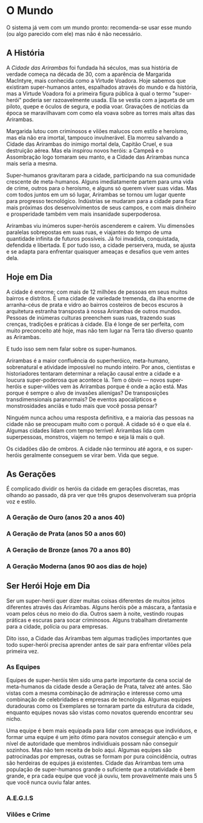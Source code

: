 # O Mundo

O sistema já vem com um mundo pronto: recomenda-se usar esse mundo (ou algo parecido com ele) mas não é não necessário.

## A História

A _Cidade das Arirambas_ foi fundada há séculos, mas sua história de verdade começa na década de 30, com a aparência de Margarida MacIntyre, mais conhecida como a Virtude Voadora. Hoje sabemos que existiram super-humanos antes, espalhados através do mundo e da história, mas a Virtude Voadora foi a primeira figura pública à qual o termo "super-herói" poderia ser razoavelmente usada. Ela se vestia com a jaqueta de um piloto, quepe e óculos de segura, e podia voar. Gravações de notícias da época se maravilhavam com como ela voava sobre as torres mais altas das Arirambas.

Margarida lutou com criminosos e vilões malucos com estilo e heroísmo, mas ela não era imortal, tampouco invulnerável. Ela morreu salvando a Cidade das Arirambas do inimigo mortal dela, Capitão Cruel, e sua destruição aérea. Mas ela inspirou novos heróis: a Campeã e o Assombração logo tomaram seu manto, e a Cidade das Arirambas nunca mais seria a mesma.

Super-humanos gravitaram para a cidade, participando na sua comunidade crescente de meta-humanos. Alguns imediatamente partem para uma vida de crime, outros para o heroísmo, e alguns só querem viver suas vidas. Mas com todos juntos em um só lugar, Arirambas se tornou um lugar quente para progresso tecnológico. Indústrias se mudaram para a cidade para ficar mais próximas dos desenvolvimentos de seus campos, e com mais dinheiro e prosperidade também vem mais insanidade superpoderosa.

Arirambas viu inúmeros super-heróis ascenderem e caírem. Viu dimensões paralelas sobrepostas em suas ruas, e viajantes do tempo de uma quantidade infinita de futuros possíveis. Já foi invadida, conquistada, defendida e libertada. E por tudo isso, a cidade perservera, muda, se ajusta e se adapta para enfrentar quaisquer ameaças e desafios que vem antes dela.

## Hoje em Dia

A cidade é enorme; com mais de 12 milhões de pessoas em seus muitos bairros e distritos. É uma cidade de variedade tremenda, da ilha enorme de arranha-céus de prata e vidro ao bairros costeiros de becos escuros à arquitetura estranha transposta à nossa Arirambas de outros mundos. Pessoas de inúmeras culturas preenchem suas ruas, trazendo suas crenças, tradições e práticas à cidade. Ela é longe de ser perfeita, com muito preconceito até hoje, mas não tem lugar na Terra tão diverso quanto as Arirambas.

E tudo isso sem nem falar sobre os super-humanos.

Arirambas é a maior confluência do superheróico, meta-humano, sobrenatural e atividade impossível no mundo inteiro. Por anos, cientistas e historiadores tentaram determinar a relação causal entre a cidade e a loucura super-poderosa que acontece lá. Tem o óbvio — novos super-heróis e super-vilões vem às Arirambas porque é onde a ação está. Mas porque é sempre o alvo de invasões alienígas? De transposições transdimensionais paranormais? De eventos apocalípticos e monstrosidades anciãs e tudo mais que você possa pensar?

Ninguém nunca achou uma resposta definitiva, e a maioria das pessoas na cidade não se preocupam muito com o porquê. A cidade só é o que ela é. Algumas cidades lidam com tempo terrível: Arirambas lida com superpessoas, monstros, viajem no tempo e seja lá mais o quê.

Os cidadões dão de ombros. A cidade não terminou até agora, e os super-heróis geralmente conseguem se virar bem. Vida que segue.

## As Gerações

É complicado dividir os heróis da cidade em gerações discretas, mas olhando ao passado, dá pra ver que três grupos desenvolveram sua própria voz e estilo.

### A Geração de Ouro (anos 20 a anos 40)

### A Geração de Prata (anos 50 a anos 60)

### A Geração de Bronze (anos 70 a anos 80)

### A Geração Moderna (anos 90 aos dias de hoje)

## Ser Herói Hoje em Dia

Ser um super-herói quer dizer muitas coisas diferentes de muitos jeitos diferentes através das Arirambas. Alguns heróis põe a máscara, a fantasia e voam pelos céus no meio do dia. Outros saem à noite, vestindo roupas práticas e escuras para socar criminosos. Alguns trabalham diretamente para a cidade, polícia ou para empresas.

Dito isso, a Cidade das Arirambas tem algumas tradições importantes que todo super-herói precisa aprender antes de sair para enfrentar vilões pela primeira vez.

### As Equipes

Equipes de super-heróis têm sido uma parte importante da cena social de meta-humanos da cidade desde a Geração de Prata, talvez até antes. São vistas com a mesma combinação de admiração e interesse como uma combinação de celebridades e empresas de tecnologia. Algumas equipes duradouras como os Exemplares se tornaram parte da estrutura da cidade, enquanto equipes novas são vistas como novatos querendo encontrar seu nicho.

Uma equipe é bem mais equipada para lidar com ameaças que indivíduos, e formar uma equipe é um jeito ótimo para novatos conseguir atenção e um nível de autoridade que membros individiuais possam não conseguir sozinhos. Mas não tem receita de bolo aqui. Algumas equipes são patrocinadas por empresas, outras se formam por pura coincidência, outras são herdeiras de equipes já existentes. Cidade das Arirambas tem uma população de super-humanos grande o suficiente que a rotatividade é bem grande, e pra cada equipe que você já ouviu, tem provavelmente mais uns 5 que você nunca ouviu falar antes.

### A.E.G.I.S

### Vilões e Crime
